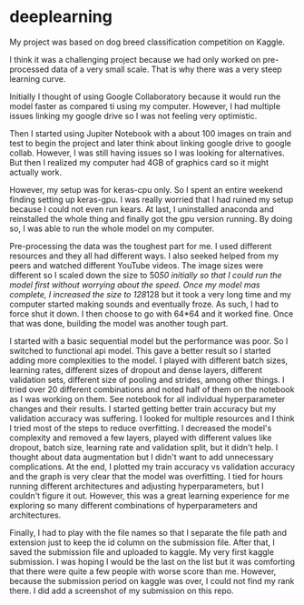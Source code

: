 # deeplearning
My project was based on dog breed classification competition on Kaggle.

I think it was a challenging project because we had only worked on pre-processed data of a very small scale. That is why there was a very steep learning curve.

Initially I thought of using Google Collaboratory because it would run the model faster as compared ti using my computer. However, I had multiple issues linking my google drive so I was not feeling very optimistic.

Then I started using Jupiter Notebook with a about 100 images on train and test to begin the project and later think about linking google drive to google collab. However, I was still having issues so I was looking for alternatives. But then I realized my computer had 4GB of graphics card so it might actually work.

However, my setup was for keras-cpu only. So I spent an entire weekend finding setting up keras-gpu. I was really worried that I had ruined my setup because I could not even run kears. At last, I uninstalled anaconda and reinstalled the whole thing and finally got the gpu version running. By doing so, I was able to run the whole model on my computer.

Pre-processing the data was the toughest part for me. I used different resources and they all had different ways. I also seeked helped from my peers and watched different YouTube videos. The image sizes were different so I scaled down the size to 50*50 initially so that I could run the model first without worrying about the speed. Once my model mas complete, I increased the size to 128*128 but it took a very long time and my computer started making sounds and eventually froze. As such, I had to force shut it down. I then choose to go with 64*64 and it worked fine. Once that was done, building the model was another tough part.

I started with a basic sequential model but the performance was poor. So I switched to functional api model. This gave a better result so I started adding more complexities to the model. I played with different batch sizes, learning rates, different sizes of dropout and dense layers, different validation sets, different size of pooling and strides, among other things. I tried over 20 different combinations and noted half of them on the notebook as I was working on them. See notebook for all individual hyperparameter changes and their results. I started getting better train accuracy but my validation accuracy was suffering. I looked for multiple resources and I think I tried most of the steps to reduce overfitting. I decreased the model's complexity and removed a few layers, played with different values like dropout, batch size, learning rate and validation split, but it didn't help. I thought about data augmentation but I didn't want to add unnecessary complications. At the end, I plotted my train accuracy vs validation accuracy and the graph is very clear that the model was overfitting. I tied for hours running different architectures and adjusting hyperparameters, but I couldn't figure it out. However, this was a great learning experience for me exploring so many different combinations of hyperparameters and architectures.

Finally, I had to play with the file names so that I separate the file path and extension just to keep the id column on the submission file. After that, I saved the submission file and uploaded to kaggle. My very first kaggle submission. I was hoping I would be the last on the list but it was comforting that there were quite a few people with worse score than me. However, because the submission period on kaggle was over, I could not find my rank there. I did add a screenshot of my submission on this repo.
